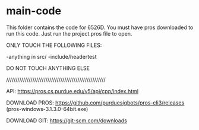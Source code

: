 # main-code
This folder contains the code for 6526D. 
You must have pros downloaded to run this code. Just run the project.pros file to open.

ONLY TOUCH THE FOLLOWING FILES:

  -anything in src/
  -include/headertest
  
DO NOT TOUCH ANYTHING ELSE

/////////////////////////////////////////////////////

API: https://pros.cs.purdue.edu/v5/api/cpp/index.html

DOWNLOAD PROS: https://github.com/purduesigbots/pros-cli3/releases (pros-windows-3.1.3.0-64bit.exe)

DOWNLOAD GIT: https://git-scm.com/downloads
